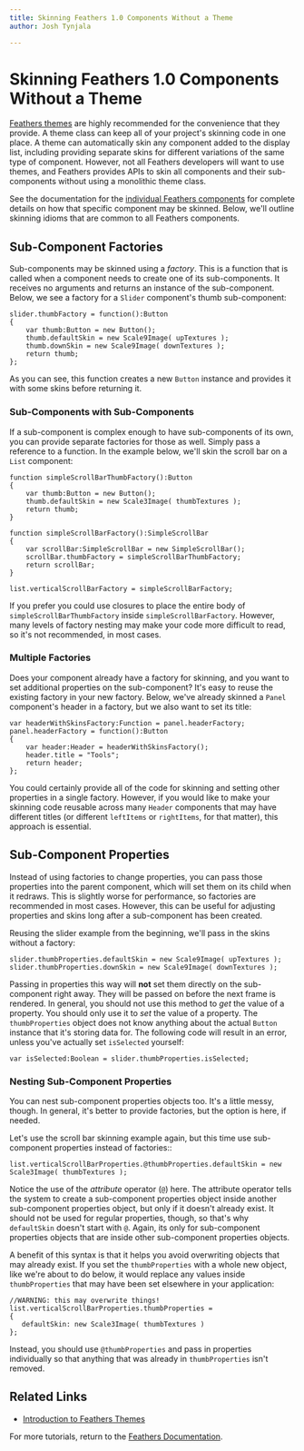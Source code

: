 ```yaml
---
title: Skinning Feathers 1.0 Components Without a Theme  
author: Josh Tynjala

---
```

# Skinning Feathers 1.0 Components Without a Theme

[Feathers themes](themes.html) are highly recommended for the convenience that they provide. A theme class can keep all of your project's skinning code in one place. A theme can automatically skin any component added to the display list, including providing separate skins for different variations of the same type of component. However, not all Feathers developers will want to use themes, and Feathers provides APIs to skin all components and their sub-components without using a monolithic theme class.

See the documentation for the [individual Feathers components](index.html#feathers_components) for complete details on how that specific component may be skinned. Below, we'll outline skinning idioms that are common to all Feathers components.

## Sub-Component Factories

Sub-components may be skinned using a *factory*. This is a function that is called when a component needs to create one of its sub-components. It receives no arguments and returns an instance of the sub-component. Below, we see a factory for a `Slider` component's thumb sub-component:

``` code
slider.thumbFactory = function():Button
{
    var thumb:Button = new Button();
    thumb.defaultSkin = new Scale9Image( upTextures );
    thumb.downSkin = new Scale9Image( downTextures );
    return thumb;
};
```

As you can see, this function creates a new `Button` instance and provides it with some skins before returning it.

### Sub-Components with Sub-Components

If a sub-component is complex enough to have sub-components of its own, you can provide separate factories for those as well. Simply pass a reference to a function. In the example below, we'll skin the scroll bar on a `List` component:

``` code
function simpleScrollBarThumbFactory():Button
{
    var thumb:Button = new Button();
    thumb.defaultSkin = new Scale3Image( thumbTextures );
    return thumb;
}
 
function simpleScrollBarFactory():SimpleScrollBar
{
    var scrollBar:SimpleScrollBar = new SimpleScrollBar();
    scrollBar.thumbFactory = simpleScrollBarThumbFactory;
    return scrollBar;
}
 
list.verticalScrollBarFactory = simpleScrollBarFactory;
```

If you prefer you could use closures to place the entire body of `simpleScrollBarThumbFactory` inside `simpleScrollBarFactory`. However, many levels of factory nesting may make your code more difficult to read, so it's not recommended, in most cases.

### Multiple Factories

Does your component already have a factory for skinning, and you want to set additional properties on the sub-component? It's easy to reuse the existing factory in your new factory. Below, we've already skinned a `Panel` component's header in a factory, but we also want to set its title:

``` code
var headerWithSkinsFactory:Function = panel.headerFactory;
panel.headerFactory = function():Button
{
    var header:Header = headerWithSkinsFactory();
    header.title = "Tools";
    return header;
};
```

You could certainly provide all of the code for skinning and setting other properties in a single factory. However, if you would like to make your skinning code reusable across many `Header` components that may have different titles (or different `leftItems` or `rightItems`, for that matter), this approach is essential.

## Sub-Component Properties

Instead of using factories to change properties, you can pass those properties into the parent component, which will set them on its child when it redraws. This is slightly worse for performance, so factories are recommended in most cases. However, this can be useful for adjusting properties and skins long after a sub-component has been created.

Reusing the slider example from the beginning, we'll pass in the skins without a factory:

``` code
slider.thumbProperties.defaultSkin = new Scale9Image( upTextures );
slider.thumbProperties.downSkin = new Scale9Image( downTextures );
```

Passing in properties this way will **not** set them directly on the sub-component right away. They will be passed on before the next frame is rendered. In general, you should not use this method to *get* the value of a property. You should only use it to *set* the value of a property. The `thumbProperties` object does not know anything about the actual `Button` instance that it's storing data for. The following code will result in an error, unless you've actually set `isSelected` yourself:

``` code
var isSelected:Boolean = slider.thumbProperties.isSelected;
```

### Nesting Sub-Component Properties

You can nest sub-component properties objects too. It's a little messy, though. In general, it's better to provide factories, but the option is here, if needed.

Let's use the scroll bar skinning example again, but this time use sub-component properties instead of factories::

``` code
list.verticalScrollBarProperties.@thumbProperties.defaultSkin = new Scale3Image( thumbTextures );
```

Notice the use of the *attribute* operator (`@`) here. The attribute operator tells the system to create a sub-component properties object inside another sub-component properties object, but only if it doesn't already exist. It should not be used for regular properties, though, so that's why `defaultSkin` doesn't start with `@`. Again, its only for sub-component properties objects that are inside other sub-component properties objects.

A benefit of this syntax is that it helps you avoid overwriting objects that may already exist. If you set the `thumbProperties` with a whole new object, like we're about to do below, it would replace any values inside `thumbProperties` that may have been set elsewhere in your application:

``` code
//WARNING: this may overwrite things!
list.verticalScrollBarProperties.thumbProperties =
{
   defaultSkin: new Scale3Image( thumbTextures )
};
```

Instead, you should use `@thumbProperties` and pass in properties individually so that anything that was already in `thumbProperties` isn't removed.

## Related Links

-   [Introduction to Feathers Themes](themes.html)

For more tutorials, return to the [Feathers Documentation](index.html).


